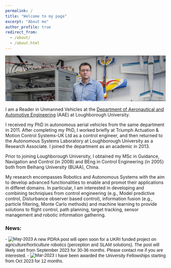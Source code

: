 ```yaml
---
permalink: /
title: "Welcome to my page"
excerpt: "About me"
author_profile: true
redirect_from: 
  - /about/
  - /about.html
---
```


![image](/images/D5286-03.jpg)

I am a Reader in Unmanned Vehicles at the [Department of Aeronautical and Automotive Engineering](https://www.lboro.ac.uk/departments/aae/) (AAE) at Loughborough University. 

I received my PhD in autonomous aerial vehicles from the same department in 2011. After completing my PhD,  I worked briefly at Triumph Actuation & Motion Control Systems-UK Ltd as a control engineer, and then returned to the Autonomous Systems Laboratory at Loughborough University as a Research Associate. I joined the department as an academic in 2013. 

Prior to joining Loughborough University, I obtained my MSc in Guidance, Navigation and Control (in 2008) and BEng in Control Engineering (in 2005) both from Beihang University (BUAA), China. 

My research encompasses Robotics and Autonomous Systems with the aim to develop advanced functionalities to enable and promot their applications in differet domains. In particular, I am interested in developing and combining techniqiues from control engineering (e.g., Model predictive control, Disturbance observer based control), information fusion (e.g., particle filtering, Monte Carlo methods) and machine learning to provide solutions to flight control, path planning, target tracking, sensor management and robotic information gathering.    

[//]: # (* Application domain: Smart farming, CBRN defence, Infrastructure inspection, Intelligent mobility)

### News: 
<span style="font-family:sans-serif;;font-size:100%">
- <img src="https://img.shields.io/badge/May-2023-lightgrey" alt = "May-2023" align="top"> A new PDRA post will open soon for a UKRI funded project on agriculture/horticulture robotics (perception and SLAM solutions). The post will likely start from September 2023 for 30-36 months. Please contact me if you are interested. 
- <img src="https://img.shields.io/badge/Mar-2023-lightgrey" alt = "Mar-2023" align="top"> I have been awarded the University Fellowships starting from Oct 2023 for 12 months.
</span>
